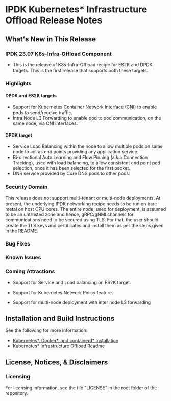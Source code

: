 # IPDK Kubernetes* Infrastructure Offload Release Notes

## What's New in This Release

### IPDK 23.07 K8s-Infra-Offload Component

- This is the release of K8s-Infra-Offload recipe for ES2K and DPDK targets.
This is the first release that supports both these targets.

### Highlights

#### DPDK and ES2K targets
- Support for Kubernetes Container Network Interface (CNI) to enable pods to
  send/receive traffic.
- Intra Node L3 Forwarding to enable pod to pod communication, on the same node,
  via CNI interfaces.

#### DPDK target
- Service Load Balancing within the node to allow multiple pods on same node to
  act as end points providing any application service.
- Bi-directional Auto Learning and Flow Pinning (a.k.a Connection Tracking),
  used with load balancing, to allow consistent end point pod selection, once it
  has been selected for the first packet.
- DNS service provided by Core DNS pods to other pods.

### Security Domain

This release does not support multi-tenant or multi-node deployments. At
present, the underlying IPDK networking recipe needs to be run on bare metal
on host CPU cores. The entire node, used for deployment, is assumed to be an
untrusted zone and hence, gRPC/gNMI channels for communications need to be
secured using TLS. For that, the user should create the TLS keys and
certificates and install them as per the steps given in the README.

### Bug Fixes


### Known Issues


### Coming Attractions

- Support for Service and Load balancing on ES2K target.

- Support for Kubernetes Network Policy feature.

- Support for multi-node deployment with inter node L3 forwarding

## Installation and Build Instructions

See the following for more information:
- [Kubernetes*, Docker*, and containerd* Installation](k8s-docker-containerd-install.md) 
- [Kubernetes* Infrastructure Offload Readme](IPDK_K8s_Recipe_Readme.md)

## License, Notices, & Disclaimers

### Licensing

For licensing information, see the file "LICENSE" in the root folder of the
repository.
